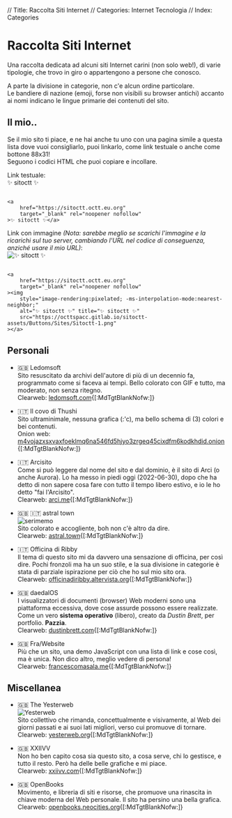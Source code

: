 // Title: Raccolta Siti Internet
// Categories: Internet Tecnologia
// Index: Categories

# Raccolta Siti Internet

Una raccolta dedicata ad alcuni siti Internet carini (non solo web!), di varie tipologie, che trovo in giro o appartengono a persone che conosco.

A parte la divisione in categorie, non c'e alcun ordine particolare.  
Le bandiere di nazione (emoji, forse non visibili su browser antichi) accanto ai nomi indicano le lingue primarie dei contenuti del sito.

<div markdown="1" class="NoImgCenter ImgShiftedH Pixelated">

## Il mio..

Se il mio sito ti piace, e ne hai anche tu uno con una pagina simile a questa lista dove vuoi consigliarlo, puoi linkarlo, come link testuale o anche come bottone 88x31!  
Seguono i codici HTML che puoi copiare e incollare.

Link testuale:  
✨ sitoctt ✨  
<pre class="CodeScroll"><code>
&lt;a
	href="https://sitoctt.octt.eu.org"
	target="_blank" rel="noopener nofollow"
&gt;✨ sitoctt ✨&lt;/a&gt;
</code></pre>

Link con immagine _(Nota: sarebbe meglio se scarichi l'immagine e la ricarichi sul tuo server, cambiando l'URL nel codice di conseguenza, anziché usare il mio URL)_:  
![✨ sitoctt ✨]([staticoso:Folder:*:AbsoluteRoot]/sitoctt-assets/Buttons/Sites/Sitoctt-1.png)  
<pre class="CodeScroll"><code>
&lt;a
	href="https://sitoctt.octt.eu.org"
	target="_blank" rel="noopener nofollow"
&gt;&lt;img
	style="image-rendering:pixelated; -ms-interpolation-mode:nearest-neighbor;"
	alt="✨ sitoctt ✨" title="✨ sitoctt ✨"
	src="https://octtspacc.gitlab.io/sitoctt-assets/Buttons/Sites/Sitoctt-1.png"
&gt;&lt;/a&gt;
</code></pre>

## Personali

- 🇬🇧 Ledomsoft  
Sito resuscitato da archivi dell'autore di più di un decennio fa, programmato come si faceva ai tempi. Bello colorato con GIF e tutto, ma moderato, non senza ritegno.  
Clearweb: [ledomsoft.com](https://ledomsoft.com){[:MdTgtBlankNofw:]}

- 🇮🇹 Il covo di Thushi  
Sito ultraminimale, nessuna grafica (:'c), ma bello schema di (3) colori e bei contenuti.  
Onion web: [m4vojazxsxvaxfoeklmq6na546fd5hjyo3zrgeq45cixdfm6kodkhdid.onion](http://m4vojazxsxvaxfoeklmq6na546fd5hjyo3zrgeq45cixdfm6kodkhdid.onion){[:MdTgtBlankNofw:]}

- 🇮🇹 Arcisito  
Come si può leggere dal nome del sito e dal dominio, è il sito di Arci (o anche Aurora). Lo ha messo in piedi oggi (2022-06-30), dopo che ha detto di non sapere cosa fare con tutto il tempo libero estivo, e io le ho detto "fai l'Arcisito".  
Clearweb: [arci.me](https://arci.me){[:MdTgtBlankNofw:]}

- 🇬🇧 🇮🇹 astral town  
![serimemo]([staticoso:Folder:*:AbsoluteRoot]/sitoctt-assets/Buttons/Sites/Serimemo.png)  
Sito colorato e accogliente, boh non c'è altro da dire.  
Clearweb: [astral.town](https://astral.town){[:MdTgtBlankNofw:]}

- 🇮🇹 Officina di Ribby  
Il tema di questo sito mi da davvero una sensazione di officina, per così dire. Pochi fronzoli ma ha un suo stile, e la sua divisione in categorie è stata di parziale ispirazione per ciò che ho sul mio sito ora.  
Clearweb: [officinadiribby.altervista.org](https://officinadiribby.altervista.org){[:MdTgtBlankNofw:]}

- 🇬🇧 daedalOS  
I visualizzatori di documenti (browser) Web moderni sono una piattaforma eccessiva, dove cose assurde possono essere realizzate. Come un vero **sistema operativo** (libero), creato da _Dustin Brett_, per portfolio. **Pazzia**.  
Clearweb: [dustinbrett.com](https://dustinbrett.com){[:MdTgtBlankNofw:]}

- 🇬🇧 Fra/Website  
Più che un sito, una demo JavaScript con una lista di link e cose così, ma è unica. Non dico altro, meglio vedere di persona!  
Clearweb: [francescomasala.me](https://francescomasala.me){[:MdTgtBlankNofw:]}

## Miscellanea

- 🇬🇧 The Yesterweb  
![Yesterweb]([staticoso:Folder:*:AbsoluteRoot]/sitoctt-assets/Buttons/Sites/Yesterweb.png)  
Sito collettivo che rimanda, concettualmente e visivamente, al Web dei giorni passati e ai suoi lati migliori, verso cui promuove di tornare.  
Clearweb: [yesterweb.org](https://yesterweb.org){[:MdTgtBlankNofw:]}

- 🇬🇧 XXIIVV  
Non ho ben capito cosa sia questo sito, a cosa serve, chi lo gestisce, e tutto il resto. Però ha delle belle grafiche e mi piace.  
Clearweb: [xxiivv.com](https://xxiivv.com){[:MdTgtBlankNofw:]}

- 🇬🇧 OpenBooks  
Movimento, e libreria di siti e risorse, che promuove una rinascita in chiave moderna del Web personale. Il sito ha persino una bella grafica.  
Clearweb: [openbooks.neocities.org](https://openbooks.neocities.org){[:MdTgtBlankNofw:]}

</div>
